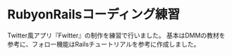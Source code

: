 # RubyonRailsコーディング練習

Twitter風アプリ『Fwitter』の制作を練習で行いました。
基本はDMMの教材を参考に、フォロー機能はRailsチュートリアルを参考に作成しました。